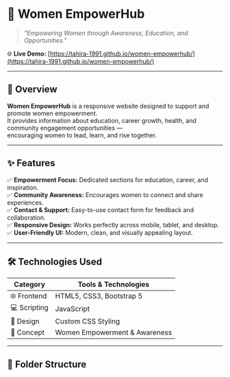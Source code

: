 # 💜 Women EmpowerHub  

> *"Empowering Women through Awareness, Education, and Opportunities."*  

🌐 **Live Demo:** [https://tahira-1991.github.io/women-empowerhub/](https://tahira-1991.github.io/women-empowerhub/)

---

## 🌸 Overview  

**Women EmpowerHub** is a responsive website designed to support and promote women empowerment.  
It provides information about education, career growth, health, and community engagement opportunities —  
encouraging women to lead, learn, and rise together.  

---

## ✨ Features  

✅ **Empowerment Focus:** Dedicated sections for education, career, and inspiration.  
✅ **Community Awareness:** Encourages women to connect and share experiences.  
✅ **Contact & Support:** Easy-to-use contact form for feedback and collaboration.  
✅ **Responsive Design:** Works perfectly across mobile, tablet, and desktop.  
✅ **User-Friendly UI:** Modern, clean, and visually appealing layout.  

---

## 🛠️ Technologies Used  

| Category | Tools & Technologies |
|-----------|----------------------|
| 🌐 Frontend | HTML5, CSS3, Bootstrap 5 |
| 💻 Scripting | JavaScript |
| 🎨 Design | Custom CSS Styling |
| 🧠 Concept | Women Empowerment & Awareness |

---

## 📂 Folder Structure  

